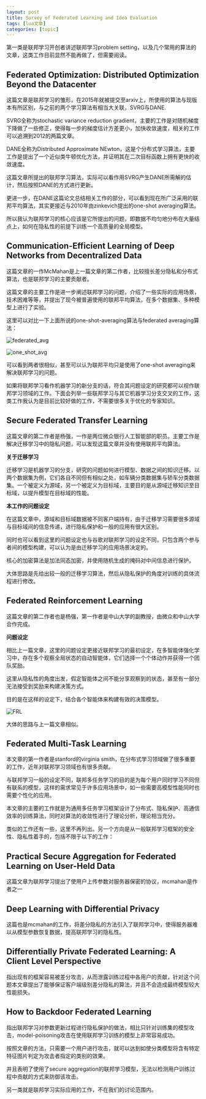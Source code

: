 ```yaml
---
layout: post
title: Survey of Federated Learning and Idea Evaluation 
tags: [lua文章]
categories: [topic]
---
```

第一类是联邦学习开创者讲述联邦学习problem setting，以及几个常用的算法的文章，这类工作目前显然不能再做了，但需要阅读。

## Federated Optimization: Distributed Optimization Beyond the Datacenter

这篇文章是联邦学习的雏形，在2015年就被提交至arxiv上，所使用的算法与现版本有所区别，与之前的两个学习算法有相当大关联，SVRG与DANE.

SVRG全称为stochastic variance reduction
gradient，主要的工作是对随机梯度下降做了一些修正，使得每一步的梯度估计方差更小，加快收敛速度，相关的工作可以追溯到2012的两篇文章。

DANE全称为Distributed Approximate
NEwton，这是个分布式学习算法，主要工作是提出了一个近似类牛顿优化方法，并证明其在二次目标函数上拥有更快的收敛速度。

这篇文章所提出的联邦学习算法，实际可以看作用SVRG产生DANE所需解的估计，然后按照DANE的方式进行更新。

更进一步，在DANE这篇论文总结相关工作的部分，可以看到现在所广泛采用的联邦平均算法，其实更接近与2010年由zinkevich提出的one-shot
averaging算法。

所以我认为联邦学习的核心应该是它所提出的问题，即数据不均匀地分布在大量结点上，如何在隐私性的前提下训练一个高质量的全局模型。

## Communication-Efficient Learning of Deep Networks from Decentralized Data

这篇文章的一作McMahan是上一篇文章的第二作者，比较擅长差分隐私和分布式算法，也是联邦学习的主要贡献者。

这篇文章的主要工作是进一步阐述联邦学习的问题，介绍了一些实际的应用场景，技术困难等等，并提出了现今被普遍使用的联邦平均算法，在多个数据集、多种模型上进行了实验。

这里可以对比一下上面所说的one-shot-averaging算法与federated averaging算法：

![federated_avg](https://zyplanethome.files.wordpress.com/2019/09/federated_avg.png)

![one_shot_avg](https://zyplanethome.files.wordpress.com/2019/09/one_shot_avg.png)

可以看到两者很相似，甚至可以认为联邦平均只是使用了one-shot averaging来解决联邦学习的问题。

如果将联邦学习看作机器学习的新分支的话，符合其问题设定的研究都可以视作联邦学习领域的工作。下面会列举一些联邦学习与其它机器学习分支交叉的工作，这类工作我认为是目前比较好做的工作，不需要很多关于优化的专家知识。

## Secure Federated Transfer Learning

这篇文章的第二作者是杨强，一作是两位微众银行人工智能部的职员。主要工作是解决迁移学习中的隐私问题，可以发现这篇文章并没有使用联邦平均算法。

**关于迁移学习**

迁移学习是机器学习的分支，研究的问题如何进行模型、数据之间的知识迁移。以两个数据集为例，它们各自不同但有相似之处，如车辆分类数据集与轿车分类数据集。一个被定义为源域，另一个被定义为目标域，主要目的是从源域迁移知识至目标域，以提升模型在目标域的性能。

**本工作的问题设定**

在这篇文章中，源域和目标域数据被不同客户端持有，由于迁移学习需要很多源域与目标域间的信息传递，进行隐私保护和一般的应用有很大区别。

同时也可以看到这里的问题设定也与谷歌对联邦学习的设定不同，只包含两个参与者间的模型构建，可以认为是由迁移学习的应用场景决定的。

核心的加密算法是加法同态加密，并使用随机生成的掩码对中间信息进行保护。

大体思路是先给出较一般的迁移学习算法，然后从隐私保护的角度对训练的具体流程进行修改。

## Federated Reinforcement Learning

这篇文章的第二作者也是杨强，第一作者是中山大学的副教授，由微众和中山大学合作完成。

**问题设定**

相比上一篇文章，这里的问题设定更接近联邦学习的最初设定，在多智能体强化学习中，存在多个观察全局状态的自动智能体，它们选择一个个体动作并获得一个团队奖励。

这里从隐私性的角度出发，假定智能体之间不能分享观察到的状态，甚至有一部分无法接受到奖励来构建决策方式。

目的是在这样的设定下，结合各个智能体来构建有效的决策模型。

![FRL](https://zyplanethome.files.wordpress.com/2019/09/frl.png)

大体的思路与上一篇文章相似。

## Federated Multi-Task Learning

本文章的第一作者是stanford的virginia smith，在分布式学习领域做了很多重要的工作，近年对联邦学习领域也有很多贡献。

与联邦学习一般的设定不同，联邦多任务学习的目的是为每个用户同时学习不同但有联系的模型，这样的需求常见于许多应用场景中，如一些需要高模型性能同时也需要个性化的应用。

本文章的主要的工作就是为通用多任务学习框架设计了分布式、隐私保护、高通信效率的训练算法，同时对算法的收敛性进行了理论分析，理论相当充分。

类似的工作还有一些，这里不再列出。另一个方向是从一般联邦学习框架的安全性、隐私性着手的，包括不限于以下的工作：

## Practical Secure Aggregation for Federated Learning on User-Held Data

这篇文章为联邦学习提出了使用户上传参数对服务器保密的协议，mcmahan是作者之一

## Deep Learning with Differential Privacy

这篇也是mcmahan的工作，将差分隐私的方法引入了联邦学习中，使得服务器难以从模型参数恢复数据，提高联邦学习的隐私性。

## Differentially Private Federated Learning: A Client Level Perspective

指出现有的框架容易被差分攻击，从而泄露训练过程中各用户的贡献，针对这个问题本文章提出了能够保证客户端级别差分隐私的算法，并且不会造成最终模型较大性能损失。

## How to Backdoor Federated Learning

指出联邦学习对参数更新过程进行隐私保护的做法，相比只针对训练集的模型攻击，model-poisoning攻击在使用联邦学习训练的模型上非常容易成功。

按照文章的方法，只需要一个用户进行攻击，就可以达到如使分类模型将含有特定特征图片判定为攻击者指定的类别的效果。

并且表明了使用了secure aggregation的联邦学习模型，无法以检测用户训练过程中贡献的方式来防御该攻击。

另一类就是联邦学习实际应用的工作，不在我们的讨论范围内。